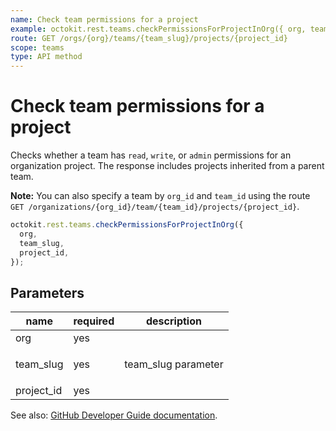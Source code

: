 ```yaml
---
name: Check team permissions for a project
example: octokit.rest.teams.checkPermissionsForProjectInOrg({ org, team_slug, project_id })
route: GET /orgs/{org}/teams/{team_slug}/projects/{project_id}
scope: teams
type: API method
---
```


# Check team permissions for a project

Checks whether a team has `read`, `write`, or `admin` permissions for an organization project. The response includes projects inherited from a parent team.

**Note:** You can also specify a team by `org_id` and `team_id` using the route `GET /organizations/{org_id}/team/{team_id}/projects/{project_id}`.

```js
octokit.rest.teams.checkPermissionsForProjectInOrg({
  org,
  team_slug,
  project_id,
});
```

## Parameters

<table>
  <thead>
    <tr>
      <th>name</th>
      <th>required</th>
      <th>description</th>
    </tr>
  </thead>
  <tbody>
    <tr><td>org</td><td>yes</td><td>

</td></tr>
<tr><td>team_slug</td><td>yes</td><td>

team_slug parameter

</td></tr>
<tr><td>project_id</td><td>yes</td><td>

</td></tr>
  </tbody>
</table>

See also: [GitHub Developer Guide documentation](https://docs.github.com/rest/reference/teams#check-team-permissions-for-a-project).
